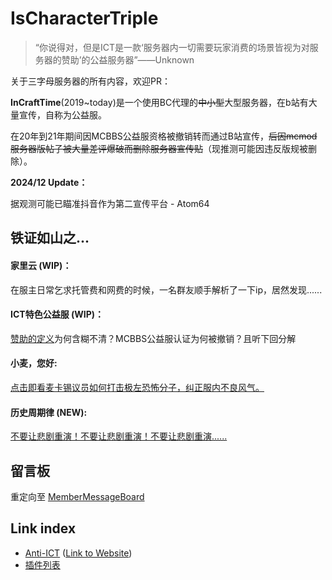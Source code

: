 # IsCharacterTriple
>“你说得对，但是ICT是一款‘服务器内一切需要玩家消费的场景皆视为对服务器的赞助’的公益服务器”——Unknown


关于三字母服务器的所有内容，欢迎PR：

**InCraftTime**(2019~today)是一个使用BC代理的~~中小型~~大型服务器，在b站有大量宣传，自称为公益服。

在20年到21年期间因MCBBS公益服资格被撤销转而通过B站宣传，~~后因mcmod服务器版帖子被大量差评爆破而删除服务器宣传贴~~（现推测可能因违反版规被删除）。

**2024/12 Update：**

据观测可能已瞄准抖音作为第二宣传平台 - Atom64

## 铁证如山之...
#### **家里云** (WIP)：
在服主日常乞求托管费和网费的时候，一名群友顺手解析了一下ip，居然发现......
#### **ICT特色公益服** (WIP)：
[赞助的定义](https://github.com/IsCharacterTriple/IsCharacterTriple/blob/main/IMG/Visuals/backup%20form%20mcmod%20comment.jpg)为何含糊不清？MCBBS公益服认证为何被撤销？且听下回分解
#### **小麦，您好**:
[点击即看麦卡锡议员如何打击极左恐怖分子，纠正服内不良风气。](https://github.com/IsCharacterTriple/IsCharacterTriple/blob/main/IMG/Evidence/McCarthyism/README.md)
#### **历史周期律** (NEW):
[不要让悲剧重演！不要让悲剧重演！不要让悲剧重演......
](https://github.com/IsCharacterTriple/IsCharacterTriple/blob/main/IMG/Evidence/Plink.png)
## 留言板

重定向至 [MemberMessageBoard](https://github.com/IsCharacterTriple/IsCharacterTriple/blob/main/MemberMessageBoard.md)

## Link index
- [Anti-ICT](https://github.com/IsCharacterTriple/anti-ict-backup) ([Link to Website](https://pan90.github.io/anti-ict/))
- [插件列表](ServerInfo.md##插件列表)
